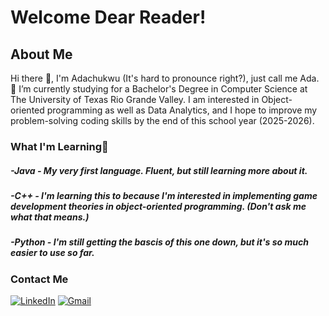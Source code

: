 # Welcome Dear Reader!

## About Me
  Hi there 👋, I'm Adachukwu (It's hard to pronounce right?), just call me Ada.
  🔭 I’m currently studying for a Bachelor's Degree in Computer Science at The University of Texas Rio Grande Valley. I am interested in 
      Object-oriented programming as well as Data Analytics, and I hope to improve my problem-solving coding skills by the end of this
      school year (2025-2026).

### What I'm Learning🌱
##### -Java - My very first language. Fluent, but still learning more about it.
##### -C++ - I'm learning this to because I'm interested in implementing game development theories in object-oriented programming. (Don't ask me what that means.)
##### -Python - I'm still getting the bascis of this one down, but it's so much easier to use so far.


### Contact Me
[![LinkedIn](https://custom-icon-badges.demolab.com/badge/LinkedIn-0A66C2?logo=linkedin-white&logoColor=fff)](https://www.linkedin.com/in/aikondu)
[![Gmail](https://img.shields.io/badge/Gmail-D14836?logo=gmail&logoColor=white)](ikonduadachukwu@gmail.com)





<!--
**Ozi-Fort/Ozi-Fort** is a ✨ _special_ ✨ repository because its `README.md` (this file) appears on your GitHub profile.

Here are some ideas to get you started:

- 🔭 I’m currently working on ...
- 🌱 I’m currently learning ...
- 👯 I’m looking to collaborate on ...
- 🤔 I’m looking for help with ...
- 💬 Ask me about ...
- 📫 How to reach me: ...
- 😄 Pronouns: ...
- ⚡ Fun fact: ...
-->
